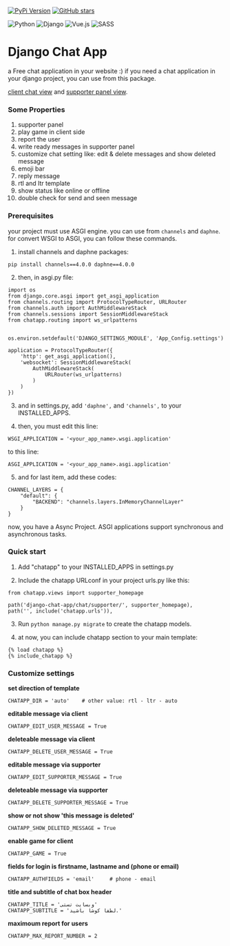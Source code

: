 [![PyPi Version](https://img.shields.io/pypi/v/django-chatapp.svg)](https://pypi.org/project/django-chatapp/1.0/)
[![GitHub stars](https://img.shields.io/github/stars/saeedrezaghazanfari/django-chat-app.svg?style=social)](https://github.com/saeedrezaghazanfari/django-chat-app)

![Python](https://img.shields.io/badge/python-3670A0?style=for-the-badge&logo=python&logoColor=ffdd54)
![Django](https://img.shields.io/badge/django-%23092E20.svg?style=for-the-badge&logo=django&logoColor=white)
![Vue.js](https://img.shields.io/badge/vuejs-%2335495e.svg?style=for-the-badge&logo=vuedotjs&logoColor=%234FC08D)
![SASS](https://img.shields.io/badge/SASS-hotpink.svg?style=for-the-badge&logo=SASS&logoColor=white)


# Django Chat App
a Free chat application in your website :) if you need a chat application in your django project, you can use from this package.

[client chat view](https://drive.google.com/file/d/1t5w1MRq0szLyvy7Oldvfyro9j0Vv8cyo/view) and
[supporter panel view](https://drive.google.com/file/d/1vU22UBRi-9p3LjJODSIs_-Z8T69IOui_/view?google_abuse=GOOGLE_ABUSE_EXEMPTION%3DID%3Dbfca89d383f1b9ef:TM%3D1678646902:C%3Dr:IP%3D51.15.78.180-:S%3DtRs9GfSddEdmk7ENE56mZ_o%3B+path%3D/%3B+domain%3Dgoogle.com%3B+expires%3DSun,+12-Mar-2023+21:48:22+GMT).


### Some Properties
1. supporter panel
2. play game in client side
3. report the user
4. write ready messages in supporter panel
5. customize chat setting like: edit & delete messages and show deleted message
6. emoji bar
7. reply message
8. rtl and ltr template
9. show status like online or offline
10. double check for send and seen message


### Prerequisites
your project must use ASGI engine. you can use from `channels` and `daphne`.
for convert WSGI to ASGI, you can follow these commands.

1. install channels and daphne packages:
```
pip install channels==4.0.0 daphne==4.0.0
```

2. then, in asgi.py file:
```
import os
from django.core.asgi import get_asgi_application
from channels.routing import ProtocolTypeRouter, URLRouter
from channels.auth import AuthMiddlewareStack
from channels.sessions import SessionMiddlewareStack
from chatapp.routing import ws_urlpatterns


os.environ.setdefault('DJANGO_SETTINGS_MODULE', 'App_Config.settings')

application = ProtocolTypeRouter({
    'http': get_asgi_application(),
    'websocket': SessionMiddlewareStack(
        AuthMiddlewareStack(
            URLRouter(ws_urlpatterns)
        )
    )
})
```

3. and in settings.py, add `'daphne',` and `'channels',` to your INSTALLED_APPS.

4. then, you must edit this line:
```
WSGI_APPLICATION = '<your_app_name>.wsgi.application'
```
to this line:
```
ASGI_APPLICATION = '<your_app_name>.asgi.application'
```

5. and for last item, add these codes:
```
CHANNEL_LAYERS = {
    "default": {
        "BACKEND": "channels.layers.InMemoryChannelLayer"
    }
}
```
now, you have a Async Project. ASGI applications support synchronous and asynchronous tasks.



### Quick start
1. Add "chatapp" to your INSTALLED_APPS in settings.py

2. Include the chatapp URLconf in your project urls.py like this:
```
from chatapp.views import supporter_homepage

path('django-chat-app/chat/supporter/', supporter_homepage),
path('', include('chatapp.urls')),
```
3. Run `python manage.py migrate` to create the chatapp models.

4. at now, you can include chatapp section to your main template:
```
{% load chatapp %}
{% include_chatapp %}
```


### Customize settings

**set direction of template**
```
CHATAPP_DIR = 'auto'    # other value: rtl - ltr - auto
```

**editable message via client**
```
CHATAPP_EDIT_USER_MESSAGE = True
```

**deleteable message via client**
```
CHATAPP_DELETE_USER_MESSAGE = True
```

**editable message via supporter**
```
CHATAPP_EDIT_SUPPORTER_MESSAGE = True
```

**deleteable message via supporter**
```
CHATAPP_DELETE_SUPPORTER_MESSAGE = True
```

**show or not show 'this message is deleted'**
```
CHATAPP_SHOW_DELETED_MESSAGE = True
```

**enable game for client**
```
CHATAPP_GAME = True
```

**fields for login is firstname, lastname and (phone or email)**
```
CHATAPP_AUTHFIELDS = 'email'     # phone - email
```

**title and subtitle of chat box header**
```
CHATAPP_TITLE = 'وبسایت تستی'
CHATAPP_SUBTITLE = 'لطفا کوشا باشید.'
```

**maximoum report for users**
```
CHATAPP_MAX_REPORT_NUMBER = 2
```



